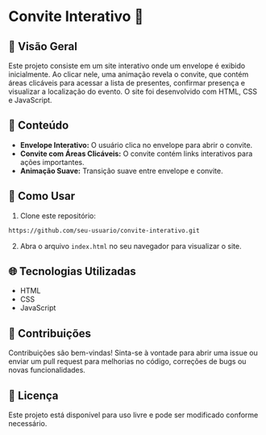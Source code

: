 # Convite Interativo 🎉

## 📜 Visão Geral

Este projeto consiste em um site interativo onde um envelope é exibido inicialmente. Ao clicar nele, uma animação revela o convite, que contém áreas clicáveis para acessar a lista de presentes, confirmar presença e visualizar a localização do evento. O site foi desenvolvido com HTML, CSS e JavaScript.

## 📂 Conteúdo

- **Envelope Interativo:** O usuário clica no envelope para abrir o convite.
- **Convite com Áreas Clicáveis:** O convite contém links interativos para ações importantes.
- **Animação Suave:** Transição suave entre envelope e convite.

## 🚀 Como Usar

1. Clone este repositório:

```bash
https://github.com/seu-usuario/convite-interativo.git
```

2. Abra o arquivo `index.html` no seu navegador para visualizar o site.

## 🌐 Tecnologias Utilizadas

- HTML
- CSS
- JavaScript

## 🤝 Contribuições

Contribuições são bem-vindas! Sinta-se à vontade para abrir uma issue ou enviar um pull request para melhorias no código, correções de bugs ou novas funcionalidades.

## 📜 Licença

Este projeto está disponível para uso livre e pode ser modificado conforme necessário.

